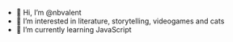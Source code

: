 - 👋 Hi, I’m @nbvalent
- 👀 I’m interested in literature, storytelling, videogames and cats
- 🌱 I’m currently learning JavaScript
<!---
nbvalent/nbvalent is a ✨ special ✨ repository because its `README.md` (this file) appears on your GitHub profile.
You can click the Preview link to take a look at your changes.
--->
